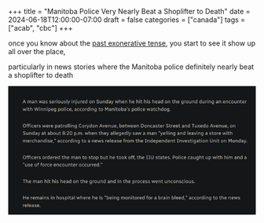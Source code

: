 +++
title = "Manitoba Police Very Nearly Beat a Shoplifter to Death"
date = 2024-06-18T12:00:00-07:00
draft = false
categories = ["canada"]
tags = ["acab", "cbc"]
+++

once you know about the [past exonerative tense](https://en.wikipedia.org/wiki/Mistakes_were_made), you start to see it show up all over the place,

particularly in news stories where the Manitoba police definitely nearly beat a shoplifter to death

![](./cbc.png)